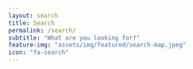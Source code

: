 ```yaml
---
layout: search
title: Search
permalink: /search/
subtitle: "What are you looking for?"
feature-img: "assets/img/featured/search-map.jpeg"
icon: "fa-search"
---
```

